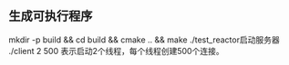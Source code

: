 ## 生成可执行程序
mkdir -p build && cd build && cmake .. && make
./test_reactor启动服务器
./client 2 500 表示启动2个线程，每个线程创建500个连接。

